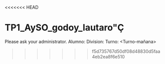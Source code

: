 <<<<<<< HEAD
# TP1_AySO_godoy_lautaro"Ç


Please ask your administrator.
Alumno: <Lautaro-Godoy>
Division: <Division-113>
Turno: <Turno-mañana>
>>>>>>> f5d735767d50df08d48830d5faa4eb2ea8f6e510
